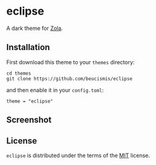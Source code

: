 # eclipse
A dark theme for [Zola](https://getzola.org).

## Installation

First download this theme to your `themes` directory:

```
cd themes
git clone https://github.com/beucismis/eclipse
```

and then enable it in your `config.toml`:

```
theme = "eclipse"
```

## Screenshot

## License

`eclipse` is distributed under the terms of the [MIT](LICENSE.txt) license.
